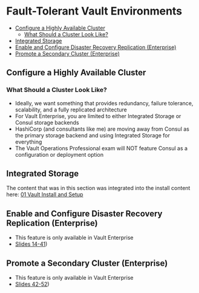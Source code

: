 <!-- omit from toc -->
# Fault-Tolerant Vault Environments

- [Configure a Highly Available Cluster](#configure-a-highly-available-cluster)
  - [What Should a Cluster Look Like?](#what-should-a-cluster-look-like)
- [Integrated Storage](#integrated-storage)
- [Enable and Configure Disaster Recovery Replication (Enterprise)](#enable-and-configure-disaster-recovery-replication-enterprise)
- [Promote a Secondary Cluster (Enterprise)](#promote-a-secondary-cluster-enterprise)

## Configure a Highly Available Cluster

### What Should a Cluster Look Like?

- Ideally, we want something that provides redundancy, failure tolerance, scalability, and a fully replicated architecture
- For Vault Enterprise, you are limited to either Integrated Storage or Consul storage backends
- HashiCorp (and consultants like me) are moving away from Consul as the primary storage backend and using Integrated Storage for everything
- The Vault Operations Professional exam will NOT feature Consul as a configuration or deployment option

## Integrated Storage

The content that was in this section was integrated into the install content here: [01 Vault Install and Setup](01%20Vault%20Install%20and%20Setup.md#integrated-storage)

## Enable and Configure Disaster Recovery Replication (Enterprise)

- This feature is only available in Vault Enterprise
- [Slides 14-41](https://github.com/sarg3nt/vault-training/blob/main/operations-training/04-Build-Fault-Tolerant-Vault-Environments.pdf))

## Promote a Secondary Cluster (Enterprise)

- This feature is only available in Vault Enterprise
- [Slides 42-52](https://github.com/sarg3nt/vault-training/blob/main/operations-training/04-Build-Fault-Tolerant-Vault-Environments.pdf))
